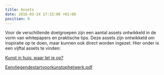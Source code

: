 ```yaml
---
title: Assets
date: 2016-03-24 17:15:00 +01:00
position: 9
---
```


Voor de verschillende doelgroepen zijn een aantal assets ontwikkeld in de vorm van whitepapers en praktische tips. Deze assets zijn ontwikkeld om inspiratie op te doen, maar kunnen ook direct worden ingezet. Hier onder is een vijftal assets te vinden: 

[Kunst in huis: waar let je op?](/uploads/Kunstinhuiswaarletjeop.pdf)

[Eenvliegendestartvoorkunstophetwerk.pdf](/uploads/Eenvliegendestartvoorkunstophetwerk.pdf)
